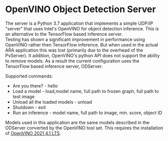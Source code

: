 # OpenVINO Object Detection Server

The server is a Python 3.7 application that implements a simple UDP/IP "server" that uses Intel's OpenVINO for object detection inference.  This is an alternative to the TensorFlow based inference server.  
Testing has shown a significant improvement in performance using OpenVINO rather then TensorFlow inference.  But when used in the actual ARA application this was lost (primarily due to the overhead of the PvServer).  It addition, OpenVINO's python API does not support the ability to remove models.  As a result the current configuration uses the TensorFlow based inference server, ODServer.

Supported commands:

- Are you there? - hello
- Load a model - load,model name, full path to frozen graph, full path to test image
- Unload all the loaded models - unload
- Shutdown - exit
- Run an inference -  model name, full path to image, min. score, object ID

Models used in this application are the same models described in the ODServer converted by the OpenVINO tool set.  This requires the installation of [OpenVINO 2021 4.1 LTS](https://www.intel.com/content/www/us/en/developer/tools/openvino-toolkit/overview.html). 

